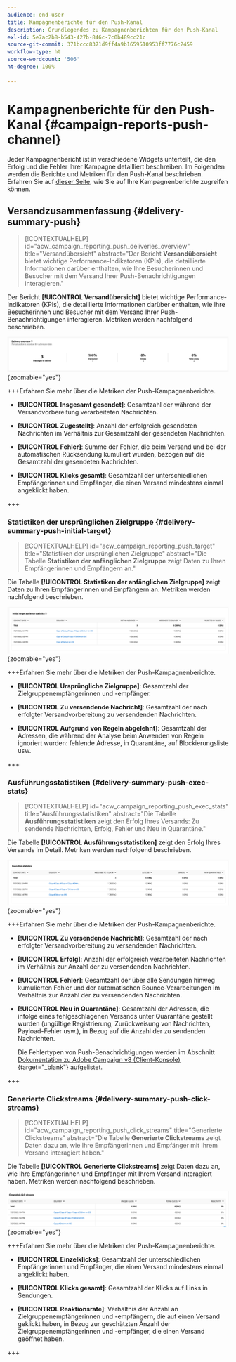 ```yaml
---
audience: end-user
title: Kampagnenberichte für den Push-Kanal
description: Grundlegendes zu Kampagnenberichten für den Push-Kanal
exl-id: 5e7ac2b8-b543-427b-846c-7c0b489cc21c
source-git-commit: 371bccc8371d9ff4a9b1659510953ff7776c2459
workflow-type: ht
source-wordcount: '506'
ht-degree: 100%

---
```


# Kampagnenberichte für den Push-Kanal {#campaign-reports-push-channel}

Jeder Kampagnenbericht ist in verschiedene Widgets unterteilt, die den Erfolg und die Fehler Ihrer Kampagne detailliert beschreiben. Im Folgenden werden die Berichte und Metriken für den Push-Kanal beschrieben. Erfahren Sie auf [dieser Seite](campaign-reports.md), wie Sie auf Ihre Kampagnenberichte zugreifen können.

## Versandzusammenfassung {#delivery-summary-push}

>[!CONTEXTUALHELP]
>id="acw_campaign_reporting_push_deliveries_overview"
>title="Versandübersicht"
>abstract="Der Bericht **Versandübersicht** bietet wichtige Performance-Indikatoren (KPIs), die detaillierte Informationen darüber enthalten, wie Ihre Besucherinnen und Besucher mit dem Versand Ihrer Push-Benachrichtigungen interagieren."

Der Bericht **[!UICONTROL Versandübersicht]** bietet wichtige Performance-Indikatoren (KPIs), die detaillierte Informationen darüber enthalten, wie Ihre Besucherinnen und Besucher mit dem Versand Ihrer Push-Benachrichtigungen interagieren. Metriken werden nachfolgend beschrieben.

![](assets/campaign-reporting-push-summary.png){zoomable=&quot;yes&quot;}


+++Erfahren Sie mehr über die Metriken der Push-Kampagnenberichte.

* **[!UICONTROL Insgesamt gesendet]**: Gesamtzahl der während der Versandvorbereitung verarbeiteten Nachrichten.

* **[!UICONTROL Zugestellt]**: Anzahl der erfolgreich gesendeten Nachrichten im Verhältnis zur Gesamtzahl der gesendeten Nachrichten.

* **[!UICONTROL Fehler]**: Summe der Fehler, die beim Versand und bei der automatischen Rücksendung kumuliert wurden, bezogen auf die Gesamtzahl der gesendeten Nachrichten.

* **[!UICONTROL Klicks gesamt]**: Gesamtzahl der unterschiedlichen Empfängerinnen und Empfänger, die einen Versand mindestens einmal angeklickt haben.

+++

### Statistiken der ursprünglichen Zielgruppe {#delivery-summary-push-initial-target}


>[!CONTEXTUALHELP]
>id="acw_campaign_reporting_push_target"
>title="Statistiken der ursprünglichen Zielgruppe"
>abstract="Die Tabelle **Statistiken der anfänglichen Zielgruppe** zeigt Daten zu Ihren Empfängerinnen und Empfängern an."

Die Tabelle **[!UICONTROL Statistiken der anfänglichen Zielgruppe]** zeigt Daten zu Ihren Empfängerinnen und Empfängern an. Metriken werden nachfolgend beschrieben.

![](assets/campaign-reporting-push-target.png){zoomable=&quot;yes&quot;}


+++Erfahren Sie mehr über die Metriken der Push-Kampagnenberichte.

* **[!UICONTROL Ursprüngliche Zielgruppe]**: Gesamtzahl der Zielgruppenempfängerinnen und -empfänger.

* **[!UICONTROL Zu versendende Nachricht]**: Gesamtzahl der nach erfolgter Versandvorbereitung zu versendenden Nachrichten.

* **[!UICONTROL Aufgrund von Regeln abgelehnt]**: Gesamtzahl der Adressen, die während der Analyse beim Anwenden von Regeln ignoriert wurden: fehlende Adresse, in Quarantäne, auf Blockierungsliste usw.

+++

### Ausführungsstatistiken {#delivery-summary-push-exec-stats}

>[!CONTEXTUALHELP]
>id="acw_campaign_reporting_push_exec_stats"
>title="Ausführungsstatistiken"
>abstract="Die Tabelle **Ausführungsstatistiken** zeigt den Erfolg Ihres Versands: Zu sendende Nachrichten, Erfolg, Fehler und Neu in Quarantäne."

Die Tabelle **[!UICONTROL Ausführungsstatistiken]** zeigt den Erfolg Ihres Versands im Detail. Metriken werden nachfolgend beschrieben.

![](assets/campaign-reporting-push-exec.png){zoomable=&quot;yes&quot;}


+++Erfahren Sie mehr über die Metriken der Push-Kampagnenberichte.

* **[!UICONTROL Zu versendende Nachricht]**: Gesamtzahl der nach erfolgter Versandvorbereitung zu versendenden Nachrichten.

* **[!UICONTROL Erfolg]**: Anzahl der erfolgreich verarbeiteten Nachrichten im Verhältnis zur Anzahl der zu versendenden Nachrichten.

* **[!UICONTROL Fehler]**: Gesamtzahl der über alle Sendungen hinweg kumulierten Fehler und der automatischen Bounce-Verarbeitungen im Verhältnis zur Anzahl der zu versendenden Nachrichten.

* **[!UICONTROL Neu in Quarantäne]**: Gesamtzahl der Adressen, die infolge eines fehlgeschlagenen Versands unter Quarantäne gestellt wurden (ungültige Registrierung, Zurückweisung von Nachrichten, Payload-Fehler usw.), in Bezug auf die Anzahl der zu sendenden Nachrichten.

  Die Fehlertypen von Push-Benachrichtigungen werden im Abschnitt [Dokumentation zu Adobe Campaign v8 (Client-Konsole)](https://experienceleague.adobe.com/docs/campaign/campaign-v8/send/failures/delivery-failures.html?lang=de#push-error-types){target="_blank"} aufgelistet.

+++

### Generierte Clickstreams {#delivery-summary-push-click-streams}

>[!CONTEXTUALHELP]
>id="acw_campaign_reporting_push_click_streams"
>title="Generierte Clickstreams"
>abstract="Die Tabelle **Generierte Clickstreams** zeigt Daten dazu an, wie Ihre Empfängerinnen und Empfänger mit Ihrem Versand interagiert haben."

Die Tabelle **[!UICONTROL Generierte Clickstreams]** zeigt Daten dazu an, wie Ihre Empfängerinnen und Empfänger mit Ihrem Versand interagiert haben. Metriken werden nachfolgend beschrieben.

![](assets/campaign-reporting-push-clicks.png){zoomable=&quot;yes&quot;}

+++Erfahren Sie mehr über die Metriken der Push-Kampagnenberichte.

* **[!UICONTROL Einzelklicks]**: Gesamtzahl der unterschiedlichen Empfängerinnen und Empfänger, die einen Versand mindestens einmal angeklickt haben.

* **[!UICONTROL Klicks gesamt]**: Gesamtzahl der Klicks auf Links in Sendungen.

* **[!UICONTROL Reaktionsrate]**: Verhältnis der Anzahl an Zielgruppenempfängerinnen und -empfängern, die auf einen Versand geklickt haben, in Bezug zur geschätzten Anzahl der Zielgruppenempfängerinnen und -empfänger, die einen Versand geöffnet haben.

+++
